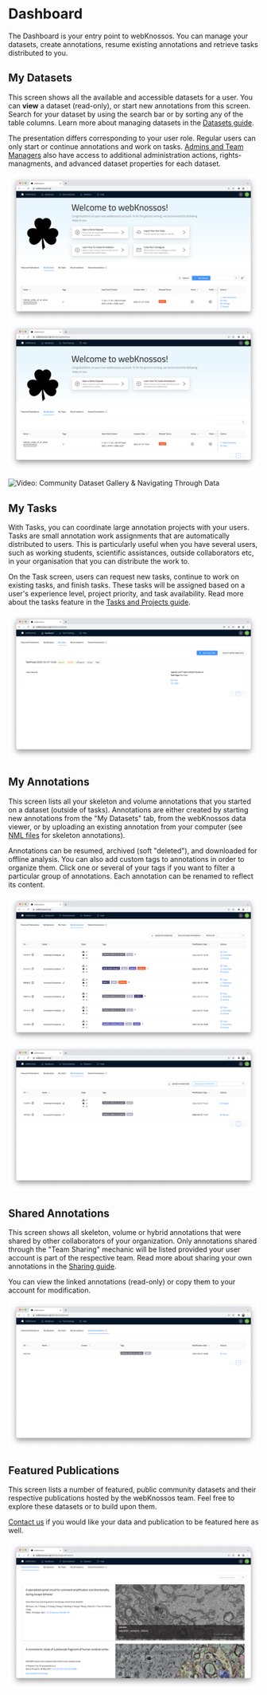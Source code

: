 # Dashboard

The Dashboard is your entry point to webKnossos.
You can manage your datasets, create annotations, resume existing annotations and retrieve tasks distributed to you.

## My Datasets
This screen shows all the available and accessible datasets for a user.
You can **view** a dataset (read-only), or start new annotations from this screen.
Search for your dataset by using the search bar or by sorting any of the table columns.
Learn more about managing datasets in the [Datasets guide](./datasets.md).

The presentation differs corresponding to your user role.
Regular users can only start or continue annotations and work on tasks.
[Admins and Team Managers](./users.md#access-rights-roles) also have access to additional administration actions, rights-managments, and advanced dataset properties for each dataset.

![Dashboard for Team Managers or Admins](./images/dashboard_datasets.png)
![Dashboard for Regular Users](./images/dashboard_normal_user.png)

![Video: Community Dataset Gallery & Navigating Through Data](https://www.youtube.com/watch?v=naPL1jfCdOc)

## My Tasks

With Tasks, you can coordinate large annotation projects with your users.
Tasks are small annotation work assignments that are automatically distributed to users. This is particularly useful when you have several users, such as working students, scientific assistances, outside collaborators etc, in your organisation that you can distribute the work to.

On the Task screen, users can request new tasks, continue to work on existing tasks, and finish tasks. These tasks will be assigned based on a user's experience level, project priority, and task availability.
Read more about the tasks feature in the [Tasks and Projects guide](./tasks.md).

![Work with Tasks](./images/dashboard_tasks.png)

## My Annotations
This screen lists all your skeleton and volume annotations that you started on a dataset (outside of tasks). Annotations are either created by starting new annotations from the "My Datasets" tab, from the webKnossos data viewer, or by uploading an existing annotation from your computer (see [NML files](./data_formats.md#nml) for skeleton annotations).

Annotations can be resumed, archived (soft "deleted"), and downloaded for offline analysis. 
You can also add custom tags to annotations in order to organize them. Click one or several of your tags if you want to filter a particular group of annotations. 
Each annotation can be renamed to reflect its content.

![Manage and resume Annotations](./images/dashboard_annotations.png)
![View archived Annotations](./images/dashboard_archive.png)


## Shared Annotations
This screen shows all skeleton, volume or hybrid annotations that were shared by other collaborators of your organization. 
Only annotations shared through the "Team Sharing" mechanic will be listed provided your user account is part of the respective team. Read more about sharing your own annotations in the [Sharing guide](./sharing.md#annotation-sharing).

You can view the linked annotations (read-only) or copy them to your account for modification.

![View Shared Annotations](./images/shared_annotations_tab.png)

## Featured Publications

This screen lists a number of featured, public community datasets and their respective publications hosted by the webKnossos team. Feel free to explore these datasets or to build upon them.

[Contact us](mailto:hello@webknossos.org) if you would like your data and publication to be featured here as well.

![The list of available datasets](./images/dashboard_featured_publications.png)

